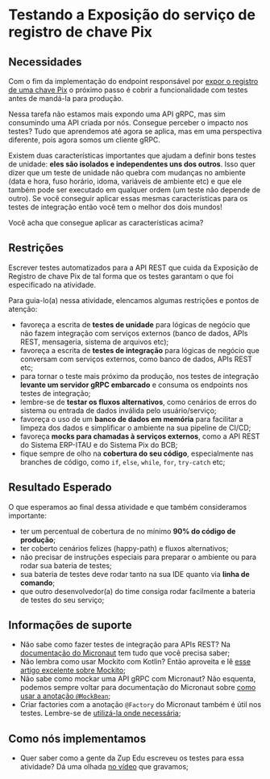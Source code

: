 # Testando a Exposição do serviço de registro de chave Pix

## Necessidades

Com o fim da implementação do endpoint responsável por [expor o registro de uma chave Pix](030-expondo-para-o-frontend-registro-da-chave-pix.md) o próximo passo é cobrir a funcionalidade com testes antes de mandá-la para produção.

Nessa tarefa não estamos mais expondo uma API gRPC, mas sim consumindo uma API criada por nós. Consegue perceber o impacto nos testes? Tudo que aprendemos até agora se aplica, mas em uma perspectiva diferente, pois agora somos um cliente gRPC.

Existem duas características importantes que ajudam a definir bons testes de unidade: **eles são isolados e independentes uns dos outros**. Isso quer dizer que um teste de unidade não quebra com mudanças no ambiente (data e hora, fuso horário, idoma, variáveis de ambiente etc) e que ele também pode ser executado em qualquer ordem (um teste não depende de outro). Se você conseguir aplicar essas mesmas características para os testes de integração então você tem o melhor dos dois mundos!

Você acha que consegue aplicar as características acima?
   
## Restrições

Escrever testes automatizados para a API REST que cuida da Exposição de Registro de chave Pix de tal forma que os testes garantam o que foi especificado na atividade.

Para guia-lo(a) nessa atividade, elencamos algumas restrições e pontos de atenção:

- favoreça a escrita de **testes de unidade** para lógicas de negócio que não fazem integração com serviços externos (banco de dados, APIs REST, mensageria, sistema de arquivos etc);
- favoreça a escrita de **testes de integração** para lógicas de negócio que conversam com serviços externos, como banco de dados, APIs REST etc;
- para tornar o teste mais próximo da produção, nos testes de integração **levante um servidor gRPC embarcado** e consuma os endpoints nos testes de integração;
- lembre-se de **testar os fluxos alternativos**, como cenários de erros do sistema ou entrada de dados inválida pelo usuário/serviço;
- favoreça o uso de um **banco de dados em memória** para facilitar a limpeza dos dados e simplificar o ambiente na sua pipeline de CI/CD;
- favoreça **mocks para chamadas à serviços externos**, como a API REST do Sistema ERP-ITAU e do Sistema Pix do BCB;
- fique sempre de olho na **cobertura do seu código**, especialmente nas branches de código, como `if`, `else`, `while`, `for`, `try-catch` etc;

## Resultado Esperado

O que esperamos ao final dessa atividade e que também consideramos importante:

- ter um percentual de cobertura de no mínimo **90% do código de produção**;
- ter coberto cenários felizes (happy-path) e fluxos alternativos;
- não precisar de instruções especiais para preparar o ambiente ou para rodar sua bateria de testes;
- sua bateria de testes deve rodar tanto na sua IDE quanto via **linha de comando**;
- que outro desenvolvedor(a) do time consiga rodar facilmente a bateria de testes do seu serviço;

## Informações de suporte

- Não sabe como fazer testes de integração para APIs REST? Na [documentação do Micronaut](https://micronaut-projects.github.io/micronaut-test/latest/guide/#junit5) tem tudo que você precisa saber;
- Não lembra como usar Mockito com Kotlin? Então aproveita e lê [esse artigo excelente sobre Mockito](https://www.baeldung.com/kotlin/mockito);
- Não sabe como mockar uma API gRPC com Micronaut? Não esquenta, podemos sempre voltar para documentação do Micronaut sobre [como usar a anotação `@MockBean`](https://micronaut-projects.github.io/micronaut-test/latest/guide/#_using_mockito_mocks);
- Criar factories com a anotação `@Factory` do Micronaut também é útil nos testes. Lembre-se de [utilizá-la onde necessária](https://docs.micronaut.io/latest/guide/index.html#factories);

## Como nós implementamos

- Quer saber como a gente da Zup Edu escreveu os testes para essa atividade? Dá uma olhada [no vídeo](https://www.youtube.com/watch?v=WVHbJEfmJxI) que gravamos;

